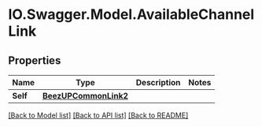 # IO.Swagger.Model.AvailableChannelLink
## Properties

Name | Type | Description | Notes
------------ | ------------- | ------------- | -------------
**Self** | [**BeezUPCommonLink2**](BeezUPCommonLink2.md) |  | 

[[Back to Model list]](../README.md#documentation-for-models) [[Back to API list]](../README.md#documentation-for-api-endpoints) [[Back to README]](../README.md)

